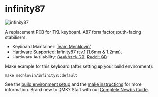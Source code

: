 # infinity87

![infinity87](https://i.imgur.com/QuK1EnN.png)

A replacement PCB for TKL keyboard. A87 form factor,south-facing stabilisers.  

* Keyboard Maintainer: [Team Mechlovin'](https://github.com/mechlovin)
* Hardware Supported: Infinity87 rev.1 (1.6mm & 1.2mm).
* Hardware Availability: [Geekhack GB](https://geekhack.org/index.php?topic=105853.0), [Reddit GB](https://www.reddit.com/r/mechmarket/comments/g4vf2w/gb_team_mechlovin_infinity_87_a87_form_factor/)

Make example for this keyboard (after setting up your build environment):

    make mechlovin/infinity87:default

See the [build environment setup](https://docs.qmk.fm/#/getting_started_build_tools) and the [make instructions](https://docs.qmk.fm/#/getting_started_make_guide) for more information. Brand new to QMK? Start with our [Complete Newbs Guide](https://docs.qmk.fm/#/newbs).
